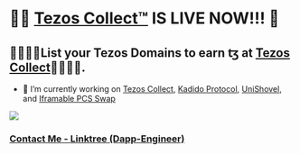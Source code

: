 # 🙋‍♀️ [Tezos Collect™](https://tezoscollect.io)  IS LIVE NOW!!! 💎
## 💸💸💸💸List your Tezos Domains to earn ꜩ at [Tezos Collect](https://tezoscollect.io)💸💸💸💸.

- 🔭 I’m currently working on [Tezos Collect](https://tezoscollect.io), [Kadido Protocol](https://kadido.com), [UniShovel](https://github.com/toptal126/UniShovel), and [Iframable PCS Swap](https://github.com/toptal126/Iframable-Pancakeswap)

<a href="https://komarev.com/ghpvc/?username=toptal126">
    <img src="https://komarev.com/ghpvc/?username=toptal126">
</a>

### [Contact Me - Linktree (Dapp-Engineer)](https://linktr.ee/dapp_engineer)
